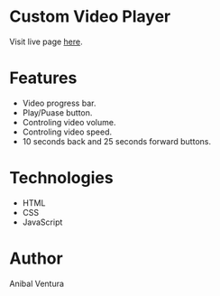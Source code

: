 # Custom Video Player

Visit live page [here](https://anibalventura.github.io/learning-webdev/javascript30/custom-video-player/).

# Features

- Video progress bar.
- Play/Puase button.
- Controling video volume.
- Controling video speed.
- 10 seconds back and 25 seconds forward buttons.

# Technologies

- HTML
- CSS
- JavaScript

# Author

Anibal Ventura
